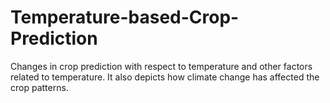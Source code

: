 # Temperature-based-Crop-Prediction
Changes in crop prediction with respect to temperature and other factors related to temperature. It also depicts how climate change has affected the crop patterns.
